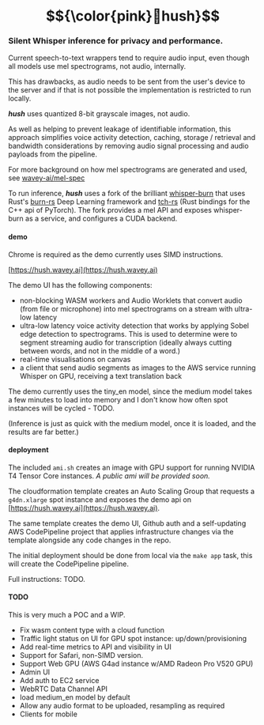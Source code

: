 # $${\color{pink}🤫hush}$$
### Silent Whisper inference for privacy and performance.

Current speech-to-text wrappers tend to require audio input, even though all 
models use mel spectrograms, not audio, internally.

This has drawbacks, as audio needs to be sent from the user's device to the 
server and if that is not possible the implementation is restricted to run 
locally.

_**hush**_ uses quantized 8-bit grayscale images, not audio.

As well as helping to prevent leakage of identifiable information, this approach
simplifies voice activity detection, caching, storage / retrieval and bandwidth 
considerations by removing audio signal processing and audio payloads from the 
pipeline.

For more background on how mel spectrograms are generated and used, see 
[wavey-ai/mel-spec](https://github.com/wavey-ai/mel-spec.git) 

To run inference, _**hush**_ uses a fork of the brilliant [whisper-burn](https://github.com/wavey-ai/whisper-burn.git) 
that uses Rust's [burn-rs](https://github.com/burn-rs/burn) Deep Learning framework
and [tch-rs](https://github.com/LaurentMazare/tch-rs) (Rust bindings for the C++ api of PyTorch). 
The fork provides a mel API and exposes whisper-burn as a service, and configures a CUDA backend.


#### demo

Chrome is required as the demo currently uses SIMD instructions.

[https://hush.wavey.ai](https://hush.wavey.ai)

The demo UI has the following components:

* non-blocking WASM workers and Audio Worklets that convert audio (from file or 
  microphone) into mel spectrograms on a stream with ultra-low latency
* ultra-low latency voice activity detection that works by applying Sobel edge 
  detection to spectrograms. This is used to determine were to segment streaming
  audio for transcription (ideally always cutting between words, and not in the 
  middle of a word.)
* real-time visualisations on canvas
* a client that send audio segments as images to the AWS service running 
  Whisper on GPU, receiving a text translation back

The demo currently uses the tiny_en model, since the medium model takes a few 
minutes to load into memory and I don't know how often spot instances will be
cycled - TODO.

(Inference is just as quick with the medium model, once it is loaded, and the 
results are far better.)

#### deployment

The included `ami.sh` creates an image with GPU support for running NVIDIA T4 
Tensor Core instances. _A public ami will be provided soon._

The cloudformation template creates an Auto Scaling Group that requests a 
`g4dn.xlarge` spot instance and exposes the demo api on [https://hush.wavey.ai](https://hush.wavey.ai).

The same template creates the demo UI, Github auth and a self-updating AWS 
CodePipeline project that applies infrastructure changes via the template
alongside any code changes in the repo.

The initial deployment should be done from local via the `make app` task, this
will create the CodePipeline pipeline.

Full instructions: TODO.

#### TODO

This is very much a POC and a WIP.

* Fix wasm content type with a cloud function
* Traffic light status on UI for GPU spot instance: up/down/provisioning
* Add real-time metrics to API and visibility in UI 
* Support for Safari, non-SIMD version.
* Support Web GPU (AWS G4ad instance w/AMD Radeon Pro V520 GPU)
* Admin UI 
* Add auth to EC2 service
* WebRTC Data Channel API
* load medium_en model by default
* Allow any audio format to be uploaded, resampling as required
* Clients for mobile



